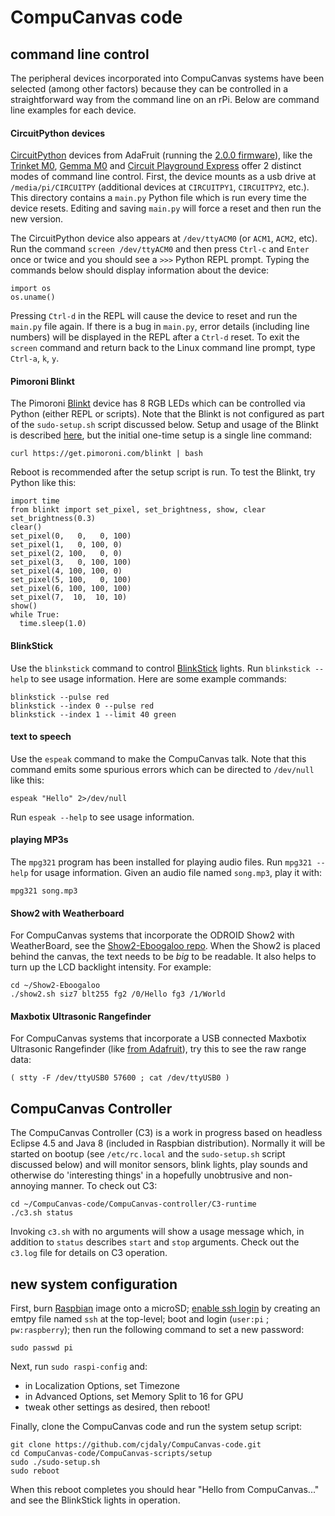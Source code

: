 
# CompuCanvas code

## command line control

The peripheral devices incorporated into CompuCanvas systems have been selected (among other factors) because they can be controlled in a straightforward way from the command line on an rPi.  Below are command line examples for each device.

#### CircuitPython devices

[CircuitPython](https://github.com/adafruit/circuitpython) devices from AdaFruit (running the [2.0.0 firmware](https://github.com/adafruit/circuitpython/releases/tag/2.0.0)), like the [Trinket M0](https://www.adafruit.com/product/3500), [Gemma M0](https://www.adafruit.com/product/3501) and [Circuit Playground Express](https://www.adafruit.com/product/3333) offer 2 distinct modes of command line control.  First, the device mounts as a usb drive at `/media/pi/CIRCUITPY` (additional devices at `CIRCUITPY1`, `CIRCUITPY2`, etc.).  This directory contains a `main.py` Python file which is run every time the device resets.  Editing and saving `main.py` will force a reset and then run the new version.

The CircuitPython device also appears at `/dev/ttyACM0` (or `ACM1`, `ACM2`, etc).  Run the command `screen /dev/ttyACM0` and then press `Ctrl-c` and `Enter` once or twice and you should see a `>>>` Python REPL prompt.  Typing the commands below should display information about the device:

    import os
    os.uname()

Pressing `Ctrl-d` in the REPL will cause the device to reset and run the `main.py` file again.  If there is a bug in `main.py`, error details (including line numbers) will be displayed in the REPL after a `Ctrl-d` reset.  To exit the `screen` command and return back to the Linux command line prompt, type `Ctrl-a`, `k`, `y`.

#### Pimoroni Blinkt

The Pimoroni [Blinkt](https://www.adafruit.com/product/3195) device has 8 RGB LEDs which can be controlled via Python (either REPL or scripts).  Note that the Blinkt is not configured as part of the `sudo-setup.sh` script discussed below.  Setup and usage of the Blinkt is described [here](https://learn.pimoroni.com/tutorial/sandyj/getting-started-with-blinkt), but the initial one-time setup is a single line command:

    curl https://get.pimoroni.com/blinkt | bash

Reboot is recommended after the setup script is run.  To test the Blinkt, try Python like this:

    import time
    from blinkt import set_pixel, set_brightness, show, clear
    set_brightness(0.3)
    clear()
    set_pixel(0,   0,   0, 100)
    set_pixel(1,   0, 100, 0)
    set_pixel(2, 100,   0, 0)
    set_pixel(3,   0, 100, 100)
    set_pixel(4, 100, 100, 0)
    set_pixel(5, 100,   0, 100)
    set_pixel(6, 100, 100, 100)
    set_pixel(7,  10,  10, 10)
    show()
    while True:
      time.sleep(1.0)


#### BlinkStick

Use the `blinkstick` command to control [BlinkStick](https://www.blinkstick.com/) lights.  Run `blinkstick --help` to see usage information.  Here are some example commands:

    blinkstick --pulse red
    blinkstick --index 0 --pulse red
    blinkstick --index 1 --limit 40 green

#### text to speech

Use the `espeak` command to make the CompuCanvas talk.  Note that this command emits some spurious errors which can be directed to `/dev/null` like this:

    espeak "Hello" 2>/dev/null

Run `espeak --help` to see usage information.

#### playing MP3s

The `mpg321` program has been installed for playing audio files.  Run `mpg321 --help` for usage information.  Given an audio file named `song.mp3`, play it with:

    mpg321 song.mp3

#### Show2 with Weatherboard

For CompuCanvas systems that incorporate the ODROID Show2 with WeatherBoard, see the [Show2-Eboogaloo repo](https://github.com/cjdaly/Show2-Eboogaloo).  When the Show2 is placed behind the canvas, the text needs to be _big_ to be readable.  It also helps to turn up the LCD backlight intensity.  For example:

    cd ~/Show2-Eboogaloo
    ./show2.sh siz7 blt255 fg2 /0/Hello fg3 /1/World

#### Maxbotix Ultrasonic Rangefinder

For CompuCanvas systems that incorporate a USB connected Maxbotix Ultrasonic Rangefinder (like [from Adafruit](https://www.adafruit.com/products/1343)), try this to see the raw range data:

    ( stty -F /dev/ttyUSB0 57600 ; cat /dev/ttyUSB0 )

## CompuCanvas Controller

The CompuCanvas Controller (C3) is a work in progress based on headless Eclipse 4.5 and Java 8 (included in Raspbian distribution).  Normally it will be started on bootup (see `/etc/rc.local` and the `sudo-setup.sh` script discussed below) and will monitor sensors, blink lights, play sounds and otherwise do 'interesting things' in a hopefully unobtrusive and non-annoying manner.  To check out C3:

    cd ~/CompuCanvas-code/CompuCanvas-controller/C3-runtime
    ./c3.sh status

Invoking `c3.sh` with no arguments will show a usage message which, in addition to `status` describes `start` and `stop` arguments. Check out the `c3.log` file for details on C3 operation.

## new system configuration

First, burn [Raspbian](https://www.raspberrypi.org/downloads/raspbian/) image onto a microSD; [enable ssh login](https://www.raspberrypi.org/blog/a-security-update-for-raspbian-pixel/) by creating an emtpy file named `ssh` at the top-level; boot and login (`user:pi` ; `pw:raspberry`); then run the following command to set a new password:

    sudo passwd pi

Next, run `sudo raspi-config` and:
* in Localization Options, set Timezone
* in Advanced Options, set Memory Split to 16 for GPU
* tweak other settings as desired, then reboot!

Finally, clone the CompuCanvas code and run the system setup script:

    git clone https://github.com/cjdaly/CompuCanvas-code.git
    cd CompuCanvas-code/CompuCanvas-scripts/setup
    sudo ./sudo-setup.sh
    sudo reboot
    
When this reboot completes you should hear "Hello from CompuCanvas..." and see the BlinkStick lights in operation.
